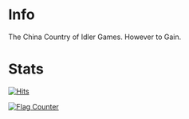 # Info
The China Country of Idler Games. However to Gain.

# Stats
[![Hits](https://hits.sh/github.com/CanadaGames215/Chinese-Idle.svg?style=for-the-badge)](https://hits.sh/github.com/CanadaGames215/Chinese-Idle/)

<a href="https://info.flagcounter.com/uXGP"><img src="https://s11.flagcounter.com/countxl/uXGP/bg_FFFFFF/txt_000000/border_CCCCCC/columns_8/maxflags_250/viewers_Chinese+Idle+Visitors/labels_1/pageviews_1/flags_0/percent_0/" alt="Flag Counter" border="0"></a>
